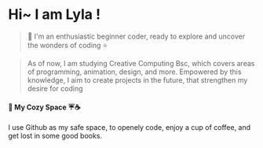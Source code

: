 # Hi~  I am Lyla !  

>🌸 I'm an enthusiastic beginner coder, ready to explore and uncover the wonders of coding ⭐
  
>  As of now, I am studying Creative Computing Bsc, which covers areas of programming, animation, design, and more.
>  Empowered by this knowledge, I aim to create projects in the future, that strengthen my desire for coding
#### 📃 My Cozy Space ☔☕
I use Github as my safe space, to openely code, enjoy a cup of coffee, and get lost in some good books.
